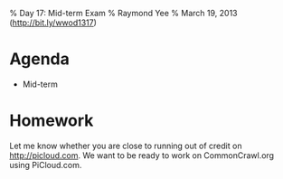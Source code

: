 % Day 17:  Mid-term Exam
% Raymond Yee 
% March 19, 2013 (<http://bit.ly/wwod1317>)

# Agenda

* Mid-term

# Homework

Let me know whether you are close to running out of credit on http://picloud.com.  We want to be ready to work on
CommonCrawl.org using PiCloud.com.
